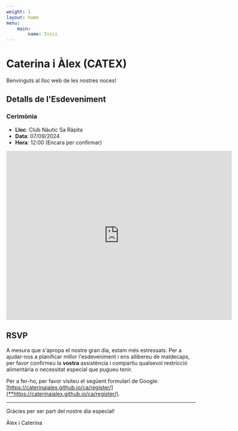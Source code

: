 ```yaml
---
weight: 1
layout: home
menu:
    main:
        name: Inici
---
```

# Caterina i Àlex (CATEX)

Benvinguts al lloc web de les nostres noces!

## Detalls de l'Esdeveniment

### Cerimònia

- **Lloc**: Club Nàutic Sa Ràpita
- **Data**: 07/09/2024
- **Hora**: 12:00 (Encara per confirmar)

<iframe src="https://www.google.com/maps/embed?pb=!1m18!1m12!1m3!1d3668.3482968920375!2d2.9530722812768273!3d39.36300868341456!2m3!1f0!2f0!3f0!3m2!1i1024!2i768!4f13.1!3m3!1m2!1s0x1297a8aaf3728019%3A0x43525c38acc36a72!2sClub%20N%C3%A0utic%20Sa%20R%C3%A0pita!5e0!3m2!1ses!2ses!4v1704023288374!5m2!1ses!2ses" width="600" height="450" style="border:0;" allowfullscreen="" loading="lazy" referrerpolicy="no-referrer-when-downgrade"></iframe>

## RSVP

A mesura que s'apropa el nostre gran dia, estam més estressats. Per a ajudar-nos a planificar millor l'esdeveniment i ens allibereu de maldecaps, per favor confirmeu la **vostra** assistència i compartiu qualsevol restricció alimentària o necessitat especial que pugueu tenir.

Per a fer-ho, per favor visiteu el següent formulari de Google: [https://caterinaialex.github.io/ca/register/](**https://caterinaialex.github.io/ca/register/).

---



Gràcies per ser part del nostre dia especial!

Àlex i Caterina
